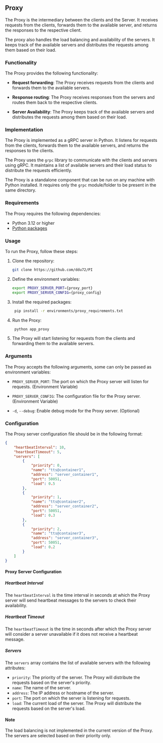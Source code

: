 ## Proxy

The Proxy is the intermediary between the clients and the Server. It receives requests from the clients, forwards them to the available server, and returns the responses to the respective client.

The proxy also handles the load balancing and availability of the servers. It keeps track of the available servers and distributes the requests among them based on their load.

### Functionality

The Proxy provides the following functionality:

- **Request forwarding**: The Proxy receives requests from the clients and forwards them to the available servers.

- **Response routing**: The Proxy receives responses from the servers and routes them back to the respective clients.

- **Server Availability**: The Proxy keeps track of the available servers and distributes the requests among them based on their load.

### Implementation

The Proxy is implemented as a gRPC server in Python. It listens for requests from the clients, forwards them to the available servers, and returns the responses to the clients.

The Proxy uses the `grpc` library to communicate with the clients and servers using gRPC. It maintains a list of available servers and their load status to distribute the requests efficiently.

The Proxy is a standalone component that can be run on any machine with Python installed. It requires only the `grpc` module/folder to be present in the same directory.

### Requirements

The Proxy requires the following dependencies:

- Python 3.12 or higher
- [Python packages](../../../enviroments/proxy_requirements.txt)

### Usage

To run the Proxy, follow these steps:

1. Clone the repository:
   ```bash
   git clone https://github.com/ddu72/PI
   ```

2. Define the environment variables:
   ```bash
   export PROXY_SERVER_PORT={proxy_port}
   export PROXY_SERVER_CONFIG={proxy_config}
   ```

3. Install the required packages:
   ```bash
    pip install -r environments/proxy_requirements.txt
    ```
4. Run the Proxy:
    ```bash
     python app_proxy
     ```

5. The Proxy will start listening for requests from the clients and forwarding them to the available servers.

### Arguments

The Proxy accepts the following arguments, some can only be passed as environment variables:

- `PROXY_SERVER_PORT`: The port on which the Proxy server will listen for requests. (Environment Variable)

- `PROXY_SERVER_CONFIG`: The configuration file for the Proxy server. (Environment Variable)

- `-d`, `--debug`: Enable debug mode for the Proxy server. (Optional)

### Configuration

The Proxy server configuration file should be in the following format:

```json
{
    "heartbeatInterval": 10,
    "heartbeatTimeout": 5,
    "servers": [
        {
            "priority": 0,
            "name": "tts@container1",
            "address": "server_container1",
            "port": 50051,
            "load": 0.5
        },
        {
            "priority": 1,
            "name": "tts@container2",
            "address": "server_container2",
            "port": 50051,
            "load": 0.3
        },
        {
            "priority": 2,
            "name": "tts@container3",
            "address": "server_container3",
            "port": 50051,
            "load": 0.2
        }
    ]
}
```
#### Proxy Server Configuration
##### Heartbeat Interval

The `heartbeatInterval` is the time interval in seconds at which the Proxy server will send heartbeat messages to the servers to check their availability.

##### Heartbeat Timeout

The `heartbeatTimeout` is the time in seconds after which the Proxy server will consider a server unavailable if it does not receive a heartbeat message.

##### Servers

The `servers` array contains the list of available servers with the following attributes:
- `priority`: The priority of the server. The Proxy will distribute the requests based on the server's priority.
- `name`: The name of the server.
- `address`: The IP address or hostname of the server.
- `port`: The port on which the server is listening for requests.
- `load`: The current load of the server. The Proxy will distribute the requests based on the server's load.

#### Note

The load balancing is not implemented in the current version of the Proxy. The servers are selected based on their priority only.